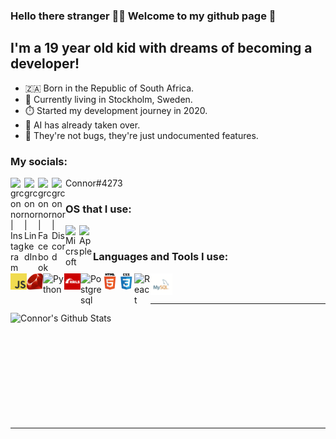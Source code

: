 ### Hello there stranger 👋🏽 Welcome to my github page 🎉

###
###
###

## I'm a 19 year old kid with dreams of becoming a developer!

- 🇿🇦  Born in the Republic of South Africa.
- 📍  Currently living in Stockholm, Sweden.
- ⏱️  Started my development journey in 2020.
- 🤖  AI has already taken over.
- 🐜  They're not bugs, they're just undocumented features.
 

### My socials:
[<img align="left" alt="grconnor | Instagram" width="22px" src="https://cdn.jsdelivr.net/npm/simple-icons@v3/icons/instagram.svg" />][instagram]

[<img align="left" alt="grconnor | LinkedIn" width="22px" src="https://cdn.jsdelivr.net/npm/simple-icons@v3/icons/linkedin.svg" />][linkedin]

[<img align="left" alt="grconnor | Facebook" width="22px" src="https://cdn.jsdelivr.net/npm/simple-icons@3.7.0/icons/facebook.svg" />][Facebook]

[<img align="left" alt="grconnor | Discord" width="22px" src="https://cdn.jsdelivr.net/npm/simple-icons@3.7.0/icons/discord.svg" />][Discord]Connor#4273


### OS that I use:

[<img align="left" alt="Micrsoft" width="22px" src="https://cdn.jsdelivr.net/npm/simple-icons@3.7.0/icons/microsoft.svg" />][Windows]

[<img align="left" alt="Apple" width="22px" src="https://cdn.jsdelivr.net/npm/simple-icons@3.7.0/icons/apple.svg" />][Macintosh]

<br />

### Languages and Tools I use:

<img align="left" alt="JavaScript" width="26px" src="https://raw.githubusercontent.com/github/explore/80688e429a7d4ef2fca1e82350fe8e3517d3494d/topics/javascript/javascript.png" />

<img align="left" alt="Ruby" width="26px" src="https://raw.githubusercontent.com/github/explore/80688e429a7d4ef2fca1e82350fe8e3517d3494d/topics/ruby/ruby.png" />

<img align="left" alt="Python" width="34px" src="https://img.icons8.com/color/48/000000/python.png" />

<img align="left" alt="Rails" width="26px" src="https://raw.githubusercontent.com/github/explore/80688e429a7d4ef2fca1e82350fe8e3517d3494d/topics/rails/rails.png" />

<img align="left" alt="Postgresql" width="34px" src="https://img.icons8.com/color/48/000000/postgreesql.png" />

<img align="left" alt="HTML5" width="26px" src="https://raw.githubusercontent.com/github/explore/80688e429a7d4ef2fca1e82350fe8e3517d3494d/topics/html/html.png" />

<img align="left" alt="CSS3" width="26px" src="https://raw.githubusercontent.com/github/explore/80688e429a7d4ef2fca1e82350fe8e3517d3494d/topics/css/css.png" />

<img align="left" alt="React" width="26px" src="https://img.icons8.com/plasticine/100/000000/react.png" />

<img align="left" alt="MySQL" width="35px" src="https://raw.githubusercontent.com/github/explore/80688e429a7d4ef2fca1e82350fe8e3517d3494d/topics/mysql/mysql.png" />


<br />
<br />

---

<img align="left" alt="Connor's Github Stats" src="https://github-readme-stats.vercel.app/api?username=grconnor&show_icons=true&hide_border=true" />

<br />
<br />
<br />
<br />
<br />
<br />
<br />
<br />
<br />
<br />

---

[instagram]: https://www.instagram.com/gr.connor/
[linkedin]: https://www.linkedin.com/in/connor-roelofsen-01262217a/
[Facebook]: https://www.facebook.com/connorroelofsen
[Discord]: Connor#4273
[Windows]: nil
[Macintosh]: nil

